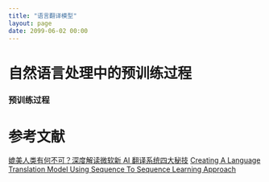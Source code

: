 ```yaml
---
title: "语言翻译模型"
layout: page
date: 2099-06-02 00:00
---
```


# 自然语言处理中的预训练过程
### 预训练过程




# 参考文献
[媲美人类有何不可？深度解读微软新 AI 翻译系统四大秘技](https://www.leiphone.com/news/201803/yPQ7a4XMY7En4HBQ.html?ulu-rcmd=0_5021df_hot_3_5e51c35be24c4967abf6c0eaec9dc253)
[Creating A Language Translation Model Using Sequence To Sequence Learning Approach](https://chunml.github.io/ChunML.github.io/project/Sequence-To-Sequence/)
